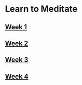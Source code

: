 # Learn to Meditate
## [Week 1](week1.md)
## [Week 2](week2.md)
## [Week 3](week3.md)
## [Week 4](week4.md)
